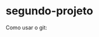 # segundo-projeto
<!doctype html>
<html>
  <head>
    <title>Meu segundo programa</title>
    </head>
    <body>
      <p>Como usar o git:</p>
     </body>
    </html>
